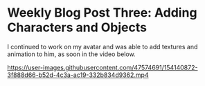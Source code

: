 # Weekly Blog Post Three: Adding Characters and Objects

I continued to work on my avatar and was able to add textures and animation to him, as soon in the video below. 

https://user-images.githubusercontent.com/47574691/154140872-3f888d66-b52d-4c3a-ac19-332b834d9362.mp4

